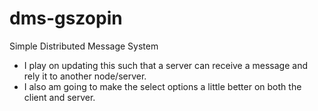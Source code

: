 # dms-gszopin
Simple Distributed Message System
 * I play on updating this such that a server can receive a message and rely it to another node/server.
 * I also am going to make the select options a little better on both the client and server.
